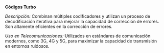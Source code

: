 **Códigos Turbo**

_Descripción:_ Combinan múltiples codificadores y utilizan un proceso de decodificación iterativa para mejorar la capacidad de corrección de errores. Son altamente eficientes en la corrección de errores.

_Uso en Telecomunicaciones:_ Utilizados en estándares de comunicación modernos, como 3G, 4G y 5G, para maximizar la capacidad de transmisión en entornos ruidosos.
